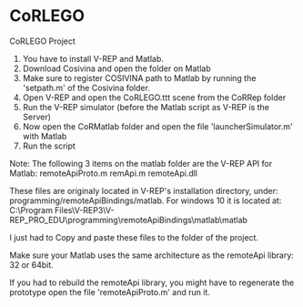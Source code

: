 # CoRLEGO
CoRLEGO Project

1. You have to install V-REP and Matlab. 
2. Download Cosivina and open the folder on Matlab
3. Make sure to register COSIVINA path to Matlab by running the 'setpath.m' of the Cosivina folder.
4. Open V-REP and open the CoRLEGO.ttt scene from the CoRRep folder
5. Run the V-REP simulator (before the Matlab script as V-REP is the Server)
6. Now open the CoRMatlab folder and open the file 'launcherSimulator.m' with Matlab
7. Run the script 

Note:
The following 3 items on the matlab folder are the V-REP API for Matlab:
remoteApiProto.m
remApi.m
remoteApi.dll

These files are originaly located in V-REP's installation directory, under: programming/remoteApiBindings/matlab.
For windows 10 it is located at: 
C:\Program Files\V-REP3\V-REP_PRO_EDU\programming\remoteApiBindings\matlab\matlab

I just had to Copy and paste these files to the folder of the project.
    
Make sure your Matlab uses the same architecture as the remoteApi library: 32 or 64bit.

If you had to rebuild the remoteApi library, you might have to regenerate the prototype open the file 'remoteApiProto.m' and run it.
